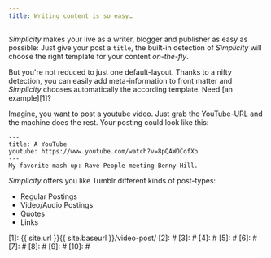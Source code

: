 ```yaml
---
title: Writing content is so easy…
---
```

*Simplicity* makes your live as a writer, blogger and publisher as easy as possible: Just give your post a `title`, the built-in detection of *Simplicity* will choose the right template for your content *on-the-fly*.

<!--more-->

But you're not reduced to just one default-layout. Thanks to a nifty detection, you can easily add meta-information to front matter and *Simplicity* chooses automatically the according template. Need [an example][1]?

Imagine, you want to post a youtube video. Just grab the YouTube-URL and the machine does the rest. Your posting could look like this:

~~~
---
title: A YouTube
youtube: https://www.youtube.com/watch?v=8pQAWOCofXo
---
My favorite mash-up: Rave-People meeting Benny Hill.
~~~


*Simplicity* offers you like Tumblr different kinds of post-types:

* Regular Postings
* Video/Audio Postings
* Quotes
* Links



 [1]: {{ site.url }}{{ site.baseurl }}/video-post/
 [2]: #
 [3]: #
 [4]: #
 [5]: #
 [6]: #
 [7]: #
 [8]: #
 [9]: #
 [10]: #
